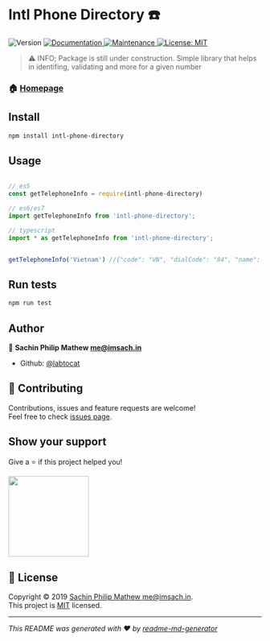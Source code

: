<h1>Intl Phone Directory ☎️</h1>
<p>
  <img alt="Version" src="https://img.shields.io/npm/v/intl-phone-directory.svg">
  <a href="https://github.com/labtocat/intl-phone-directory#readme">
    <img alt="Documentation" src="https://img.shields.io/badge/documentation-yes-brightgreen.svg" target="_blank" />
  </a>
  <a href="https://github.com/labtocat/intl-phone-directory/graphs/commit-activity">
    <img alt="Maintenance" src="https://img.shields.io/badge/Maintained%3F-yes-green.svg" target="_blank" />
  </a>
  <a href="https://github.com/labtocat/intl-phone-directory/blob/master/LICENSE">
    <img alt="License: MIT" src="https://img.shields.io/badge/License-MIT-yellow.svg" target="_blank" />
  </a>
</p>

> ⚠️ INFO; Package is still under construction.
> Simple library that helps in identifing, validating and more for a given number

### 🏠 [Homepage](https://github.com/labtocat/intl-phone-directory#readme)

## Install

```sh
npm install intl-phone-directory
```

## Usage

```javascript

// es5
const getTelephoneInfo = require(intl-phone-directory)

// es6/es7
import getTelephoneInfo from 'intl-phone-directory';

// typescript
import * as getTelephoneInfo from 'intl-phone-directory';


getTelephoneInfo('Vietnam') //{"code": "VN", "dialCode": "84", "name": "Vietnam"}


```

## Run tests

```sh
npm run test
```

## Author

👤 **Sachin Philip Mathew <me@imsach.in>**

* Github: [@labtocat](https://github.com/labtocat)

## 🤝 Contributing

Contributions, issues and feature requests are welcome!<br />Feel free to check [issues page](https://github.com/labtocat/intl-phone-directory/issues).

## Show your support

Give a ⭐️ if this project helped you!

<a href="https://www.patreon.com/labtocat">
  <img src="https://c5.patreon.com/external/logo/become_a_patron_button@2x.png" width="160">
</a>

## 📝 License

Copyright © 2019 [Sachin Philip Mathew <me@imsach.in>](https://github.com/labtocat).<br />
This project is [MIT](https://github.com/labtocat/intl-phone-directory/blob/master/LICENSE) licensed.

***

_This README was generated with ❤️ by [readme-md-generator](https://github.com/kefranabg/readme-md-generator)_
